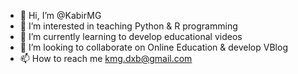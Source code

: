 - 👋 Hi, I’m @KabirMG
- 👀 I’m interested in teaching Python & R programming 
- 🌱 I’m currently learning to develop educational videos
- 💞️ I’m looking to collaborate on Online Education & develop VBlog
- 📫 How to reach me kmg.dxb@gmail.com

<!---
KabirMG/KabirMG is a ✨ special ✨ repository because its `README.md` (this file) appears on your GitHub profile.
You can click the Preview link to take a look at your changes.
--->
